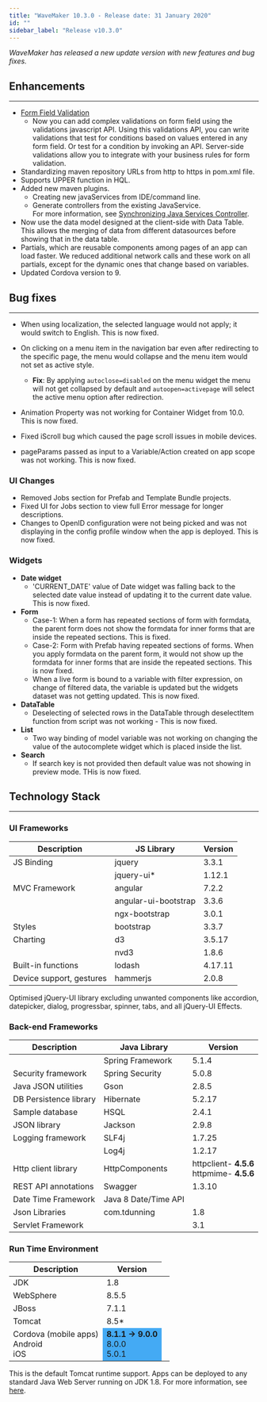 ```yaml
---
title: "WaveMaker 10.3.0 - Release date: 31 January 2020"
id: ""
sidebar_label: "Release v10.3.0"
---
```

*WaveMaker has released a new update version with new features and bug fixes.*

## Enhancements

---

- [Form Field Validation](/learn/app-development/widgets/datalive/field-validator)  
  - Now you can add complex validations on form field using the validations javascript API. Using this validations API, you can write validations that test for conditions based on values entered in any form field. Or test for a condition by invoking an API. Server-side validations allow you to integrate with your business rules for form validation.
- Standardizing maven repository URLs from http to https in pom.xml file.
- Supports UPPER function in HQL.
- Added new maven plugins. 
  - Creating new javaServices from IDE/command line.
  - Generate controllers from the existing JavaService. <br>
  For more information, see [Synchronizing Java Services Controller](/learn/how-tos/synchronizing-java-services-controller).
- Now use the data model designed at the client-side with Data Table. This allows the merging of data from different datasources before showing that in the data table.
- Partials, which are reusable components among pages of an app can load faster. We reduced additional network calls and these work on all partials, except for the dynamic ones that change based on variables.
- Updated Cordova version to 9.

## Bug fixes

---

- When using localization, the selected language would not apply; it would switch to English. This is now fixed.
- On clicking on a menu item in the navigation bar even after redirecting to the specific page, the menu would collapse and the menu item would not set as active style. 
  - **Fix**: By applying `autoclose=disabled` on the menu widget the menu will not get collapsed by default and `autoopen=activepage` will select the active menu option after redirection.

- Animation Property was not working for Container Widget from 10.0. This is now fixed.
- Fixed iScroll bug which caused the page scroll issues in mobile devices.
- pageParams passed as input to a Variable/Action created on app scope was not working. This is now fixed.

### UI Changes

- Removed Jobs section for Prefab and Template Bundle projects.
- Fixed UI for Jobs section to view full Error message for longer descriptions.
- Changes to OpenID configuration were not being picked and was not displaying in the config profile window when the app is deployed. This is now fixed.

### Widgets

- **Date widget**
  - 'CURRENT_DATE' value of Date widget was falling back to the selected date value instead of updating it to the current date value. This is now fixed. 
- **Form**
  - Case-1: When a form has repeated sections of form with formdata, the parent form does not show the formdata for inner forms that are inside the repeated sections. This is fixed.
  - Case-2: Form with Prefab having repeated sections of forms. When you apply formdata on the parent form, it would not show up the formdata for inner forms that are inside the repeated sections. This is now fixed.
  - When a live form is bound to a variable with filter expression, on change of filtered data, the variable is updated but the widgets dataset was not getting updated. This is now fixed. 
- **DataTable**  
  - Deselecting of selected rows in the DataTable through deselectItem function from script was not working - This is now fixed.
- **List**
  - Two way binding of model variable was not working on changing the value of the autocomplete widget which is placed inside the list.
- **Search**
  - If search key is not provided then default value was not showing in preview mode. THis is now fixed.

## Technology Stack

---

### UI Frameworks

| Description | JS Library | Version |
| --- | --- | --- |
| JS Binding | jquery | 3.3.1 |
|  | jquery-ui* | 1.12.1 |
| MVC Framework | angular | 7.2.2 |
|  | angular-ui-bootstrap | 3.3.6 |
|  | ngx-bootstrap | 3.0.1 |
| Styles | bootstrap | 3.3.7 |
| Charting | d3 | 3.5.17 |
|  | nvd3 | 1.8.6 |
| Built-in functions | lodash | 4.17.11 |
| Device support, gestures | hammerjs | 2.0.8 |

Optimised jQuery-UI library excluding unwanted components like accordion, datepicker, dialog, progressbar, spinner, tabs, and all jQuery-UI Effects.

### Back-end Frameworks

| Description | Java Library | Version |
| --- | --- | --- |
|  | Spring Framework |5.1.4 |
| Security framework | Spring Security | 5.0.8 |
| Java JSON utilities | Gson |2.8.5 |
| DB Persistence library | Hibernate |5.2.17 |
| Sample database | HSQL |2.4.1 |
| JSON library | Jackson |2.9.8 |
| Logging framework | SLF4j |1.7.25 |
|  | Log4j | 1.2.17 |
| Http client library | HttpComponents |httpclient- **4.5.6** <br> httpmime- **4.5.6** |
| REST API annotations | Swagger | 1.3.10 |
| Date Time Framework | Java 8 Date/Time API |  |
| Json Libraries | com.tdunning |  1.8 |
| Servlet Framework |  | 3.1 |

### Run Time Environment

| Description | Version |
| --- | --- |
| JDK | 1.8 |
| WebSphere | 8.5.5 |
| JBoss | 7.1.1 |
| Tomcat | 8.5* |
| Cordova (mobile apps) <br> Android <br> iOS <td bgcolor="#44aaf4"> **8.1.1 -> 9.0.0** <br> 8.0.0   <br> 5.0.1 |


This is the default Tomcat runtime support. Apps can be deployed to any standard Java Web Server running on JDK 1.8. For more information, see [here](/learn/app-development/deployment/deployment-web-server).
